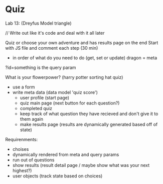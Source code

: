 # Quiz

Lab 13: (Dreyfus Model triangle)

// Write out like it's code and deal with it all later 

Quiz or choose your own adventure and has results page on the end 
Start with JS file and comment each step (30 min)
- in order of what do you need to do (get, set or update)
dragon = meta 

?id=something is the query param 

What is your flowerpower? (harry potter sorting hat quiz)
- use a form 
- write meta data (data model 'quiz score')
    - user profile (start page)
    - quiz main page (next button for each question?)
    - completed quiz
    - keep track of what question they have recieved and don't give it to them again
    - make results page (results are dynamically generated based off of state)

Requirenments:
- choises
- dynamically rendered from meta and query params
- run out of questions
- show results (result detail page / maybe show what was your next highest?)
- user objects (track state based on choices)

